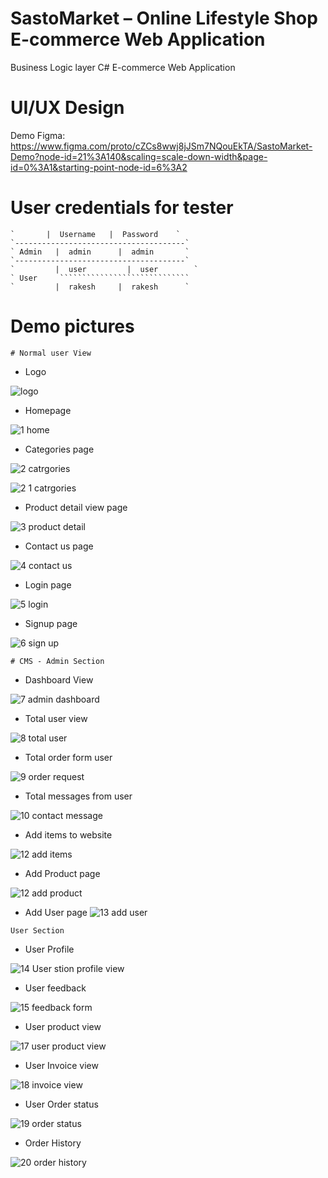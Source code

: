 # SastoMarket – Online Lifestyle Shop E-commerce Web Application

Business Logic layer C# E-commerce Web Application

# UI/UX Design

Demo Figma: https://www.figma.com/proto/cZCs8wwj8jJSm7NQouEkTA/SastoMarket-Demo?node-id=21%3A140&scaling=scale-down-width&page-id=0%3A1&starting-point-node-id=6%3A2

# User credentials for tester

````````````````````````````````````````
`      	|  Username   |  Password    `
`--------------------------------------`
` Admin	  |  admin	    |  admin       `
`--------------------------------------`
`     	  |  user	      |  user        `
` User     `````````````````````````````
`         |  rakesh     |  rakesh      `
````````````````````````````````````````

# Demo pictures
~~~~~~~~~~~~~~~~~~~~~~~~~~~~~~~~~~~~~~~~~~~~~~~~~~~~~~~~~~~~~~~~~~~~
# Normal user View
~~~~~~~~~~~~~~~~~~~~~~~~~~~~~~~~~~~~~~~~~~~~~~~~~~~~~~~~~~~~~~~~~~~~

* Logo

![logo](https://user-images.githubusercontent.com/56125560/183062304-2efc7f46-a4eb-4be7-8b5d-b43059868dc1.png)

* Homepage

![1 home](https://user-images.githubusercontent.com/56125560/183062346-39722b62-2304-4811-83a8-8145a5f66b07.png)

* Categories page

![2 catrgories](https://user-images.githubusercontent.com/56125560/183062394-ff8102fc-7067-495e-9eb4-acaecfcfe764.png)

![2 1 catrgories](https://user-images.githubusercontent.com/56125560/183062412-7f12f5f7-05e6-4a5d-92eb-39da78e393b6.png)

* Product detail view page

![3 product detail](https://user-images.githubusercontent.com/56125560/183062453-04214bc7-c93e-4a12-95ae-2eb68bbd023f.png)

* Contact us page

![4 contact us](https://user-images.githubusercontent.com/56125560/183062574-4aa79483-108b-49a4-9526-e576c8191d2e.png)

* Login page

![5 login](https://user-images.githubusercontent.com/56125560/183062615-6bbab38e-9f72-4b93-8ca0-379f4db6f2f4.png)

* Signup page

![6 sign up](https://user-images.githubusercontent.com/56125560/183062654-3036520a-a140-4c4f-8a5a-9da8a5a8773b.png)

~~~~~~~~~~~~~~~~~~~~~~~~~~~~~~~~~~~~~~~~~~~~~~~~~~~~~~~~~~~~~~~~~~~~~~
# CMS - Admin Section
~~~~~~~~~~~~~~~~~~~~~~~~~~~~~~~~~~~~~~~~~~~~~~~~~~~~~~~~~~~~~~~~~~~~~~

* Dashboard View

![7 admin dashboard](https://user-images.githubusercontent.com/56125560/183062910-28674f17-27be-4104-8eeb-8cecaec930b9.png)

* Total user view

![8 total user](https://user-images.githubusercontent.com/56125560/183063167-eb85fbce-8a34-4a47-82e1-cf080abe2e45.jpg)

* Total order form user

![9 order request](https://user-images.githubusercontent.com/56125560/183063217-b012fbbe-0c69-4588-8692-04a715d9eb82.png)

* Total messages from user

![10 contact message](https://user-images.githubusercontent.com/56125560/183063281-1d80432e-0dc5-4a0a-a87b-0b0def849eaa.png)

* Add items to website

![12 add items](https://user-images.githubusercontent.com/56125560/183063562-48ccd699-dba1-46e9-b801-3d8582faa7ab.png)

* Add Product page

![12 add product](https://user-images.githubusercontent.com/56125560/183063631-0ea4d539-bcd6-49fd-a411-467e075cfdd6.png)

* Add User page
![13 add user](https://user-images.githubusercontent.com/56125560/183063663-4f723b95-a3cb-40c1-970c-0b0531bd21e5.png)

~~~~~~~~~~~~~~~~~~~~~~~~~~~~~~~~~~~~~~~~~~~~~~~~~~~~~~~~~~~~~~~~~~~~~~~~~
User Section
~~~~~~~~~~~~~~~~~~~~~~~~~~~~~~~~~~~~~~~~~~~~~~~~~~~~~~~~~~~~~~~~~~~~~~~~~

* User Profile

![14 User stion profile view](https://user-images.githubusercontent.com/56125560/183063899-22e61970-b386-4a8d-9c4d-df533f126f52.png)

* User feedback

![15 feedback form](https://user-images.githubusercontent.com/56125560/183063938-dd537e7f-02bd-48e8-a96c-07dd67c02760.png)

* User product view

![17 user product view](https://user-images.githubusercontent.com/56125560/183063974-5aa84df1-017c-4e90-8fdc-ef317e6ebdca.png)

* User Invoice view

![18 invoice view](https://user-images.githubusercontent.com/56125560/183064020-5a72e785-d886-42fc-abd7-2beb911defad.png)

* User Order status

![19 order status](https://user-images.githubusercontent.com/56125560/183064055-77c4b3b0-1d87-4621-9f60-811777ec3f05.png)

* Order History

![20 order history](https://user-images.githubusercontent.com/56125560/183064084-58d9add5-d06c-4419-8ec0-acf20adf646d.png)


~~~~~~~~~~~~~~~~~~~~~~~~~~~~~~~~~~~~~~~ Thank You ! ~~~~~~~~~~~~~~~~~~~~~~~~~~~~~~~~~~~~~~   
